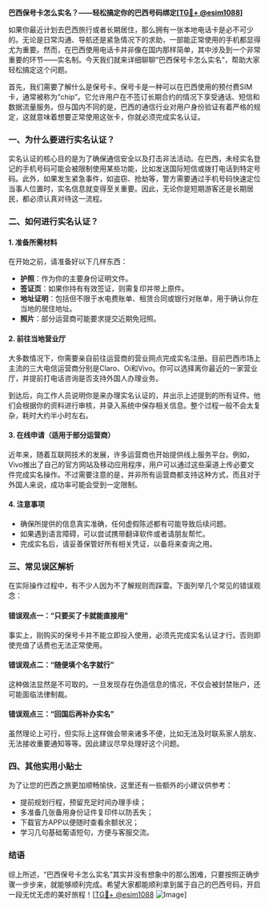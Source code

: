 **巴西保号卡怎么实名？——轻松搞定你的巴西号码绑定[[TG💪+ @esim1088](https://t.me/s/esim1088)]**

如果你最近计划去巴西旅行或者长期居住，那么拥有一张本地电话卡是必不可少的。无论是日常沟通、导航还是紧急情况下的求助，一部能正常使用的手机都显得尤为重要。然而，在巴西使用电话卡并非像在国内那样简单，其中涉及到一个非常重要的环节——实名制。今天我们就来详细聊聊“巴西保号卡怎么实名”，帮助大家轻松搞定这个问题。

首先，我们需要了解什么是保号卡。保号卡是一种可以在巴西使用的预付费SIM卡，通常被称为“chip”。它允许用户在不签订长期合约的情况下享受通话、短信和数据流量服务。但与国内不同的是，巴西的通信行业对用户身份验证有着严格的规定，这就意味着想要正常使用这张卡，你就必须完成实名认证。

### 一、为什么要进行实名认证？

实名认证的核心目的是为了确保通信安全以及打击非法活动。在巴西，未经实名登记的手机号码可能会被限制使用某些功能，比如发送国际短信或拨打电话到特定号码。此外，如果发生紧急事件，如盗窃、抢劫等，警方需要通过手机号码快速定位当事人位置时，实名信息就变得至关重要。因此，无论你是短期游客还是长期居民，都必须认真对待这一流程。

### 二、如何进行实名认证？

#### 1. 准备所需材料

在开始之前，请准备好以下几样东西：
- **护照**：作为你的主要身份证明文件。
- **签证页**：如果你持有有效签证，则需复印并带上原件。
- **地址证明**：包括但不限于水电费账单、租赁合同或银行对账单，用于确认你在当地的居住地址。
- **照片**：部分运营商可能要求提交近期免冠照。

#### 2. 前往当地营业厅

大多数情况下，你需要亲自前往运营商的营业网点完成实名注册。目前巴西市场上主流的三大电信运营商分别是Claro、Oi和Vivo。你可以选择离你最近的一家营业厅，并提前打电话咨询是否支持外国人办理业务。

到达后，向工作人员说明你是来办理实名认证的，并出示上述提到的所有证件。他们会根据你的资料进行审核，并录入系统中保存相关信息。整个过程一般不会太复杂，耗时大约半小时左右。

#### 3. 在线申请（适用于部分运营商）

近年来，随着互联网技术的发展，许多运营商也开始提供线上服务平台。例如，Vivo推出了自己的官方网站及移动应用程序，用户可以通过这些渠道上传必要文件完成实名操作。不过需要注意的是，并非所有运营商都支持这种方式，而且对于外国人来说，成功率可能会受到一定限制。

#### 4. 注意事项

- 确保所提供的信息真实准确，任何虚假陈述都有可能导致后续问题。
- 如果遇到语言障碍，可以尝试携带翻译软件或者请朋友帮忙。
- 完成实名后，请妥善保管好所有相关凭证，以备将来查询之用。

### 三、常见误区解析

在实际操作过程中，有不少人因为不了解规则而踩雷。下面列举几个常见的错误观念：

#### 错误观点一：“只要买了卡就能直接用”

事实上，刚购买的保号卡并不能立即投入使用，必须先完成实名认证才行。否则即使充值了话费也无法正常使用。

#### 错误观点二：“随便填个名字就行”

这种做法显然是不可取的。一旦发现存在伪造信息的情况，不仅会被封禁账户，还可能面临法律制裁。

#### 错误观点三：“回国后再补办实名”

虽然理论上可行，但实际上这样做会带来诸多不便，比如无法及时联系家人朋友、无法接收重要通知等等。因此建议尽早处理好这个问题。

### 四、其他实用小贴士

为了让您的巴西之旅更加顺畅愉快，这里还有一些额外的小建议供参考：

- 提前规划行程，预留充足时间办理手续；
- 多准备几张备用身份证件复印件以防丢失；
- 下载官方APP以便随时查看余额状况；
- 学习几句基础葡语短句，方便与客服交流。

### 结语

综上所述，“巴西保号卡怎么实名”其实并没有想象中的那么困难，只要按照正确步骤一步步来，就能够顺利完成。希望大家都能顺利拿到属于自己的巴西号码，开启一段无忧无虑的美好旅程！[[TG💪+ @esim1088](https://t.me/s/esim1088) ![Image](https://i.postimg.cc/4NQfJmqS/Snipaste-2025-05-13-00-14-12.png)]